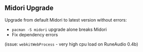Midori Upgrade
---

Upgrade from default Midori to latest version without errors:
- `pacman -S midori` upgrade alone breaks Midori
- Fix dependency errors

(issue: `webkitWebProcess` - very high cpu load on RuneAudio 0.4b)
